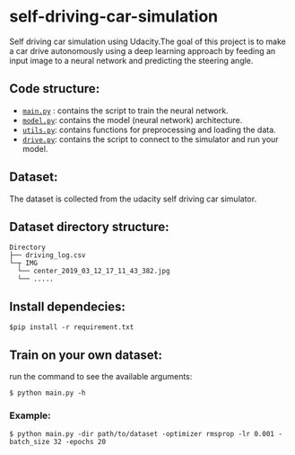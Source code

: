 
# self-driving-car-simulation
Self driving car simulation using Udacity.The goal of this project is to make a car drive autonomously using a deep learning approach by feeding an input image to a neural network and predicting the steering angle.

## Code structure: 
* [`main.py`](https://github.com/adelbennaceur/self-driving-car-simulation/blob/master/main.py) : contains the script to train the neural network.
* [`model.py`](https://github.com/adelbennaceur/self-driving-car-simulation/blob/master/model.py): contains the model (neural network) architecture.
*  [`utils.py`](https://github.com/adelbennaceur/self-driving-car-simulation/blob/master/utils.py): contains  functions for preprocessing and loading the data.
*  [`drive.py`](https://github.com/adelbennaceur/self-driving-car-simulation/blob/master/drive.py): contains the script to connect to the simulator and run your model.


## Dataset:
The dataset is collected from the udacity self driving car simulator.

## Dataset directory structure:
```
Directory
├── driving_log.csv
└─┬ IMG
  └── center_2019_03_12_17_11_43_382.jpg
  └── .....
```

## Install dependecies:
```
$pip install -r requirement.txt
```

## Train on your own dataset:
run the command to see the available arguments:
```
$ python main.py -h
```
### Example: 
```
$ python main.py -dir path/to/dataset -optimizer rmsprop -lr 0.001 -batch_size 32 -epochs 20 
```
